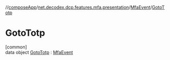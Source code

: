 //[composeApp](../../../../index.md)/[net.decodex.dcp.features.mfa.presentation](../../index.md)/[MfaEvent](../index.md)/[GotoTotp](index.md)

# GotoTotp

[common]\
data object [GotoTotp](index.md) : [MfaEvent](../index.md)
